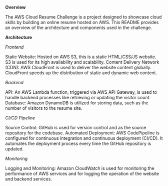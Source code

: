 **Overview**

The AWS Cloud Resume Challenge is a project designed to showcase cloud skills by building an online resume hosted on AWS. This README provides an overview of the architecture and components used in the challenge.

**Architecture**

*Frontend*

Static Website: Hosted on AWS S3, this is a static HTML/CSS/JS website. S3 is used for its high availability and scalability.
Content Delivery Network (CDN): AWS CloudFront is used to deliver the website content globally. CloudFront speeds up the distribution of static and dynamic web content.

*Backend*

API: An AWS Lambda function, triggered via AWS API Gateway, is used to handle backend processes like retrieving or updating the visitor count.
Database: Amazon DynamoDB is utilized for storing data, such as the number of visitors to the resume site.

*CI/CD Pipeline*

Source Control: GitHub is used for version control and as the source repository for the codebase.
Automated Deployment: AWS CodePipeline is configured for continuous integration and continuous deployment (CI/CD). It automates the deployment process every time the GitHub repository is updated.

*Monitoring*

Logging and Monitoring: Amazon CloudWatch is used for monitoring the performance of AWS services and for logging the operation of the website and backend services.
